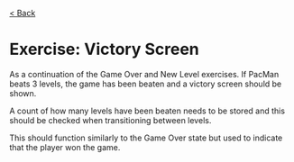 [< Back](../README.md)

# Exercise: Victory Screen

As a continuation of the Game Over and New Level exercises. If PacMan beats 3 levels, the game has been beaten and a
victory screen should be shown.

A count of how many levels have been beaten needs to be stored and this should be checked when transitioning between
levels.

This should function similarly to the Game Over state but used to indicate that the player won the game.
